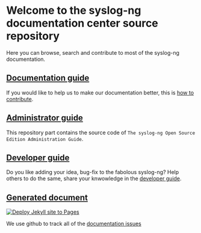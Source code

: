 <!-- DO NOT ADD frontmatter, this belongs to the GitHub repository only -->

# Welcome to the syslog-ng documentation center source repository

[gh:gh-doc-pages]: https://syslog-ng.github.io/doc/
[gh:gh-syslog-ng-doc-issue-tracker]: https://github.com/syslog-ng/doc/issues
[ref:doc-guide]: doc/_doc-guide
[ref:doc-guide-contrib]: doc/_doc-guide/README.md#how-to-contribute-to-the-documentation
[ref:admin-guide]: doc/_admin-guide
[ref:dev-guide]: doc/_dev-guide

Here you can browse, search and contribute to most of the syslog-ng documentation.

## [Documentation guide][ref:doc-guide]

If you would like to help us to make our documentation better, this is [how to contribute][ref:doc-guide-contrib].

## [Administrator guide][ref:admin-guide]

This repository part contains the source code of `The syslog-ng Open Source Edition Administration Guide`.

## [Developer guide][ref:dev-guide]

Do you like adding your idea, bug-fix to the fabolous syslog-ng? Help others to do the same, share your knwowledge in the [developer guide][ref:dev-guide].

## [Generated document][gh:gh-doc-pages]

[![Deploy Jekyll site to Pages](https://github.com/syslog-ng/syslog-ng.github.io/actions/workflows/jekyll-gh-pages.yml/badge.svg)](https://github.com/syslog-ng/syslog-ng.github.io/actions/workflows/jekyll-gh-pages.yml)

We use github to track all of the [documentation issues][gh:gh-syslog-ng-doc-issue-tracker]
